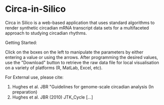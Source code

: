 # Circa-in-Silico
Circa in Silico is a web-based application that uses standard algorithms to render synthetic circadian mRNA transcript data sets for a multifaceted approach to studying circadian rhythms. 

Getting Started:

Click on the boxes on the left to manipulate the parameters by either entering a value or using the arrows.
After programming the desired values, use the "Download" button to retrieve the raw data file for local visualisation on a variety of platforms (R, MatLab, Excel, etc).


For External use, please cite: 

1. Hughes et al. JBR "Guidelines for genome-scale circadian analysis (In preparation)
2. Hughes et al. JBR (2010) JTK_Cycle [...]
